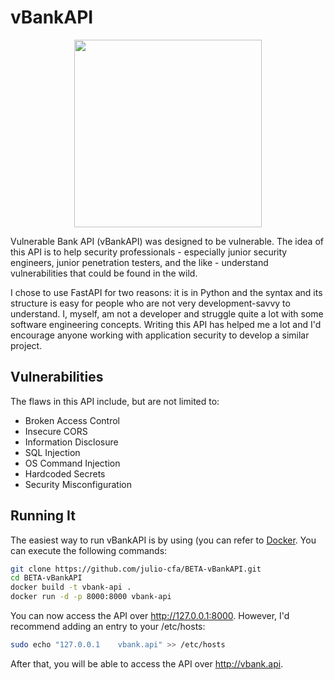 # vBankAPI

<div align="center"><img src="https://i.imgur.com/6Roz3pD.png" width="300"></center></div>
<p></p>Vulnerable Bank API (vBankAPI) was designed to be vulnerable. The idea of this API is to help security professionals - especially junior security engineers, junior penetration testers, and the like - understand vulnerabilities that could be found in the wild.</p>

<p>I chose to use FastAPI for two reasons: it is in Python and the syntax and its structure is easy for people who are not very development-savvy to understand. I, myself, am not a developer and struggle quite a lot with some software engineering concepts. Writing this API has helped me a lot and I'd encourage anyone working with application security to develop a similar project.</p>

## Vulnerabilities

The flaws in this API include, but are not limited to:
- Broken Access Control
- Insecure CORS
- Information Disclosure
- SQL Injection
- OS Command Injection
- Hardcoded Secrets
- Security Misconfiguration

## Running It

The easiest way to run vBankAPI is by using (you can refer to <a href="https://docs.docker.com/engine/install/">Docker</a>. You can execute the following commands:

```bash
git clone https://github.com/julio-cfa/BETA-vBankAPI.git
cd BETA-vBankAPI
docker build -t vbank-api .
docker run -d -p 8000:8000 vbank-api
```

You can now access the API over http://127.0.0.1:8000. However, I'd recommend adding an entry to your /etc/hosts:

```bash
sudo echo "127.0.0.1	vbank.api" >> /etc/hosts
```

After that, you will be able to access the API over http://vbank.api.

